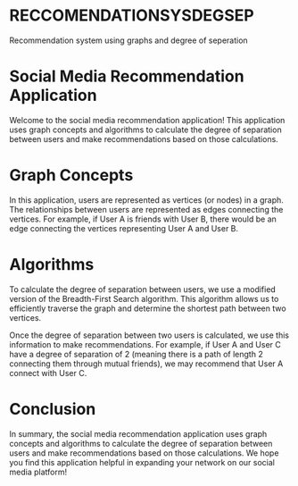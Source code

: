 # RECCOMENDATIONSYSDEGSEP
Recommendation system using graphs and degree of seperation

# Social Media Recommendation Application
Welcome to the social media recommendation application! This application uses graph concepts and algorithms to calculate the degree of separation between users and make recommendations based on those calculations.

# Graph Concepts
In this application, users are represented as vertices (or nodes) in a graph. The relationships between users are represented as edges connecting the vertices. For example, if User A is friends with User B, there would be an edge connecting the vertices representing User A and User B.

# Algorithms
To calculate the degree of separation between users, we use a modified version of the Breadth-First Search algorithm. This algorithm allows us to efficiently traverse the graph and determine the shortest path between two vertices.

Once the degree of separation between two users is calculated, we use this information to make recommendations. For example, if User A and User C have a degree of separation of 2 (meaning there is a path of length 2 connecting them through mutual friends), we may recommend that User A connect with User C.

# Conclusion
In summary, the social media recommendation application uses graph concepts and algorithms to calculate the degree of separation between users and make recommendations based on those calculations. We hope you find this application helpful in expanding your network on our social media platform!

